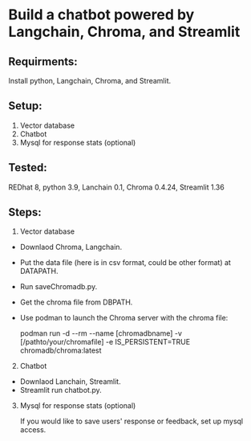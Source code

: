 # Build a chatbot powered by Langchain, Chroma, and Streamlit

## Requirments:
Install python, Langchain, Chroma, and Streamlit.

## Setup:
1. Vector database
2. Chatbot
3. Mysql for response stats (optional)

## Tested:
REDhat 8, python 3.9, Lanchain 0.1, Chroma 0.4.24, Streamlit 1.36

## Steps:
1. Vector database
- Downlaod Chroma, Langchain. 
- Put the data file (here is in csv format, could be other format) at DATAPATH.
- Run saveChromadb.py.
- Get the chroma file from DBPATH.
- Use podman to launch the Chroma server with the chroma file:

  podman run -d --rm --name [chromadbname] -v [/pathto/your/chromafile] -e IS_PERSISTENT=TRUE  chromadb/chroma:latest

2. Chatbot
- Downlaod Lanchain, Streamlit.
- Streamlit run chatbot.py.

3. Mysql for response stats (optional)
   
   If you would like to save users' response or feedback, set up mysql access.

